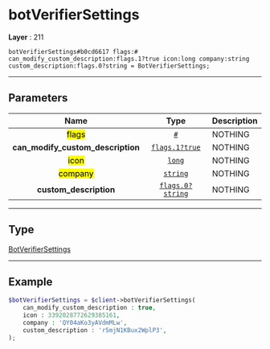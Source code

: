# botVerifierSettings

**Layer** : 211

```tl
botVerifierSettings#b0cd6617 flags:# can_modify_custom_description:flags.1?true icon:long company:string custom_description:flags.0?string = BotVerifierSettings;
```

---

## Parameters

| Name | Type | Description |
| :---: | :---: | :--- |
| <mark>flags</mark> | [`#`](type/#) | NOTHING |
| **can_modify_custom_description** | [`flags.1?true`](type/true) | NOTHING |
| <mark>icon</mark> | [`long`](type/long) | NOTHING |
| <mark>company</mark> | [`string`](type/string) | NOTHING |
| **custom_description** | [`flags.0?string`](type/string) | NOTHING |

---

## Type

[BotVerifierSettings](type/BotVerifierSettings)

---

## Example

```php
$botVerifierSettings = $client->botVerifierSettings(
	can_modify_custom_description : true,
	icon : 3392028772629385161,
	company : 'QY04aKo3yAVdmMLw',
	custom_description : 'r5mjN1KBux2WplP3',
);
```